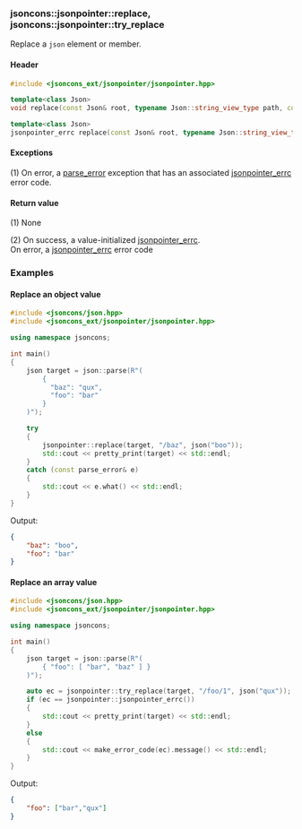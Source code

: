 ### jsoncons::jsonpointer::replace, jsoncons::jsonpointer::try_replace

Replace a `json` element or member.

#### Header
```c++
#include <jsoncons_ext/jsonpointer/jsonpointer.hpp>

template<class Json>
void replace(const Json& root, typename Json::string_view_type path, const Json& value); // (1)

template<class Json>
jsonpointer_errc replace(const Json& root, typename Json::string_view_type path, const Json& value); // (2)
```

#### Exceptions

(1) On error, a [parse_error](../parse_error.md) exception that has an associated [jsonpointer_errc](jsonpointer_errc.md) error code.

#### Return value

(1) None

(2) On success, a value-initialized [jsonpointer_errc](jsonpointer_errc.md).  
On error, a [jsonpointer_errc](jsonpointer_errc.md) error code 

### Examples

#### Replace an object value

```c++
#include <jsoncons/json.hpp>
#include <jsoncons_ext/jsonpointer/jsonpointer.hpp>

using namespace jsoncons;

int main()
{
    json target = json::parse(R"(
        {
          "baz": "qux",
          "foo": "bar"
        }
    )");

    try
    {
        jsonpointer::replace(target, "/baz", json("boo"));
        std::cout << pretty_print(target) << std::endl;
    }
    catch (const parse_error& e)
    {
        std::cout << e.what() << std::endl;
    }
}
```
Output:
```json
{
    "baz": "boo",
    "foo": "bar"
}
```

#### Replace an array value

```c++
#include <jsoncons/json.hpp>
#include <jsoncons_ext/jsonpointer/jsonpointer.hpp>

using namespace jsoncons;

int main()
{
    json target = json::parse(R"(
        { "foo": [ "bar", "baz" ] }
    )");

    auto ec = jsonpointer::try_replace(target, "/foo/1", json("qux"));
    if (ec == jsonpointer::jsonpointer_errc())
    {
        std::cout << pretty_print(target) << std::endl;
    }
    else
    {
        std::cout << make_error_code(ec).message() << std::endl;
    }
}
```
Output:
```json
{
    "foo": ["bar","qux"]
}
```


